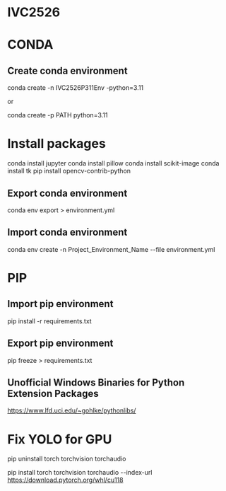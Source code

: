 # IVC2526

# CONDA
## Create conda environment
conda create -n IVC2526P311Env -python=3.11

or

conda create -p PATH python=3.11

# Install packages
conda install jupyter
conda install pillow
conda install scikit-image
conda install tk
pip install opencv-contrib-python

## Export conda environment
conda env export > environment.yml

## Import conda environment
conda env create -n Project_Environment_Name --file environment.yml

# PIP

## Import pip environment
pip install -r requirements.txt

## Export pip environment
pip freeze > requirements.txt

## Unofficial Windows Binaries for Python Extension Packages
<https://www.lfd.uci.edu/~gohlke/pythonlibs/>

# Fix YOLO for GPU
pip uninstall torch torchvision torchaudio

pip install torch torchvision torchaudio --index-url https://download.pytorch.org/whl/cu118
